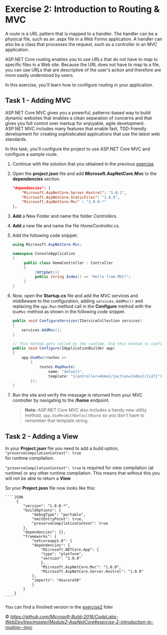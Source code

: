 <a name="Exercise2" ></a>
# Exercise 2: Introduction to Routing & MVC #

A route is a URL pattern that is mapped to a handler. The handler can be a physical file, such as an .aspx file in a Web Forms application. A handler can also be a class that processes the request, such as a controller in an MVC application.

ASP.NET Core routing enables you to use URLs that do not have to map to specific files in a Web site. Because the URL does not have to map to a file, you can use URLs that are descriptive of the user's action and therefore are more easily understood by users.

In this exercise, you'll learn how to configure routing in your application.

## Task 1 - Adding MVC ##

ASP.NET Core MVC gives you a powerful, patterns-based way to build dynamic websites that enables a clean separation of concerns and that gives you full control over markup for enjoyable, agile development. ASP.NET MVC includes many features that enable fast, TDD-friendly development for creating sophisticated applications that use the latest web standards.

In this task, you'll configure the project to use ASP.NET Core MVC and configure a sample route.

1. Continue with the solution that you obtained in the previous [exercise](/blob/master/Exercise1.md).

1. Open the **project.json** file and add **Microsoft.AspNetCore.Mvc** to the **dependencies** section.

	````JSON
	"dependencies": {
		"Microsoft.AspNetCore.Server.Kestrel": "1.0.1",
    	"Microsoft.AspNetCore.StaticFiles": "1.0.0",
		"Microsoft.AspNetCore.Mvc" : "1.0.0-*"
	},
	````

1. **Add** a New Folder and name the folder _Controllers_.

1. **Add** a new file and name the file _HomeController.cs_.

1. Add the following code snippet.

	````C#
	using Microsoft.AspNetCore.Mvc;

	namespace ConsoleApplication
	{
		 public class HomeController : Controller
		 {
			  [HttpGet()]
			  public string Index() => "Hello from MVC!";
		 }
	}
	````

1. Now, open the **Startup.cs** file and add the MVC services and middleware to the configuration, adding `services.AddMvc()` and replacing the `app.Run` method call in the **Configure** method with the `UseMvc` method as shown in the following code snippet.

	````C#
    public void ConfigureServices(IServiceCollection services)
    {
        services.AddMvc();
    }

    // This method gets called by the runtime. Use this method to configure the HTTP request pipeline.
    public void Configure(IApplicationBuilder app)
    {
        app.UseMvc(routes =>
            {
                routes.MapRoute(
                    name: "default",
                    template: "{controller=Home}/{action=Index}/{id?}");
            });
    }
	````

1. Run the site and verify the message is returned from your MVC controller by navigating to the **/home** endpoint.

	> **Note:** ASP.NET Core MVC also includes a handy new utility method, `app.UseMvcWithDefaultRoute` so you don't have to remember that template string.

## Task 2 - Adding a View

In your **Project.json** file you need to add a build option, ````"preserveCompilationContext": true````  
for runtime compilation.

    

````"preserveCompilationContext": true```` is required for view compilation (at runtime) 
or any other runtime compilation. This means that without this you will not be able to 
return a **View**

So your **Project.json** file now looks like this:

	````JSON
		 {
			"version": "1.0.0-*",
			"buildOptions": {
				"debugType": "portable",
				"emitEntryPoint": true,
				"preserveCompilationContext": true
			},
			"dependencies": {},
			"frameworks": {
				"netcoreapp1.0": {
				"dependencies": {
					"Microsoft.NETCore.App": {
					"type": "platform",
					"version": "1.0.0"
					},
					"Microsoft.AspNetCore.Mvc": "1.0.0",
					"Microsoft.AspNetCore.Server.Kestrel": "1.0.0"
				},
				"imports": "dnxcore50"
				}
			}
		}
	````


You can find a finished version in the [exercise2](https://github.com/keacore/intro/tree/master/exercise2) foler

&copy; <i>https://github.com/Microsoft-Build-2016/CodeLabs-WebDev/tree/master/Module2-AspNetCore#exercise-2-introduction-to-routing--mvc</i>

